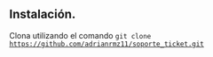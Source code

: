 ## Instalación.
Clona utilizando el comando
<code>git clone https://github.com/adrianrmz11/soporte_ticket.git</code>